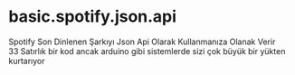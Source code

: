 # basic.spotify.json.api
Spotify Son Dinlenen Şarkıyı Json Api Olarak Kullanmanıza Olanak Verir<br>
33 Satırlık bir kod ancak arduino gibi sistemlerde sizi çok büyük bir yükten kurtarıyor
